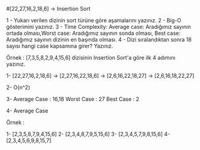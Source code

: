 #[22,27,16,2,18,6] -> Insertion Sort

1 - Yukarı verilen dizinin sort türüne göre aşamalarını yazınız.
2 - Big-O gösterimini yazınız.
3 - Time Complexity: Average case: Aradığımız sayının ortada olması,Worst case: Aradığımız sayının sonda olması, Best case: Aradığımız sayının dizinin en başında olması.
4 - Dizi sıralandıktan sonra 18 sayısı hangi case kapsamına girer? Yazınız.

Örnek :
[7,3,5,8,2,9,4,15,6] dizisinin Insertion Sort'a göre ilk 4 adımını yazınız.


1- [22,27,16,2,18,6] -> [2,27,16,22,18,6] -> [2,6,16,22,18,27] -> [2,6,16,18,22,27] 

2- O(n^2)

3- Average Case : 16,18 Worst Case : 27  Best Case : 2

4- Average Case 

Örnek :

1- [2,3,5,8,7,9,4,15,6]
2- [2,3,4,8,7,9,5,15,6]
3- [2,3,4,5,7,9,8,15,6]
4- [2,3,4,5,6,9,8,15,7]
